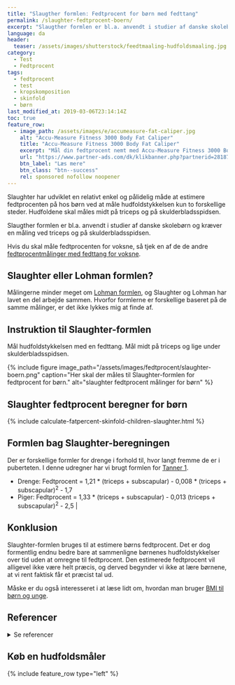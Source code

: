 ```yaml
---
title: "Slaugther formlen: Fedtprocent for børn med fedttang"
permalink: /slaughter-fedtprocent-boern/
excerpt: "Slaugther formlen er bl.a. anvendt i studier af danske skolebørn og kræver en måling ved triceps og på skulderbladsspidsen."
language: da
header:
  teaser: /assets/images/shutterstock/feedtmaaling-hudfoldsmaaling.jpg
category:
  - Test
  - Fedtprocent
tags:
  - fedtprocent
  - test
  - kropskomposition
  - skinfold
  - børn
last_modified_at: 2019-03-06T23:14:14Z
toc: true
feature_row:
  - image_path: /assets/images/e/accumeasure-fat-caliper.jpg
    alt: "Accu-Measure Fitness 3000 Body Fat Caliper"
    title: "Accu-Measure Fitness 3000 Body Fat Caliper"
    excerpt: "Mål din fedtprocent nemt med Accu-Measure Fitness 3000 Body Fat Caliper. Fedttangen bliver brugt af mange amerikanske personlige trænere på grund af dens præcise målinger. Du kan både bruge den hjemme eller have den med på farten."
    url: "https://www.partner-ads.com/dk/klikbanner.php?partnerid=28187&bannerid=21411&htmlurl=https://shop.getbig.dk/fedttang"
    btn_label: "Læs mere"
    btn_class: "btn--success"
    rel: sponsored nofollow noopener
---
```


Slaughter har udviklet en relativt enkel og pålidelig måde at estimere fedtprocenten på hos børn ved at måle hudfoldstykkelsen kun to forskellige steder. Hudfoldene skal måles midt på triceps og på skulderbladsspidsen.

Slaugther formlen er bl.a. anvendt i studier af danske skolebørn og kræver en måling ved triceps og på skulderbladsspidsen.

Hvis du skal måle fedtprocenten for voksne, så tjek en af de de andre [fedtprocentmålinger med fedttang for voksne](/skinfold/).

## Slaughter eller Lohman formlen?

Målingerne minder meget om [Lohman formlen](/lohman-fedtprocent-boern/), og Slaughter og Lohman har lavet en del arbejde sammen. Hvorfor formlerne er forskellige baseret på de samme målinger, er det ikke lykkes mig at finde af.

## Instruktion til Slaughter-formlen

Mål hudfoldstykkelsen med en fedttang. Mål midt på triceps og lige under skulderbladsspidsen.

{% include figure image_path="/assets/images/fedtprocent/slaughter-boern.png" caption="Her skal der måles til Slaughter-formlen for fedtprocent for børn." alt="slaughter fedtprocent målinger for børn" %}

## Slaughter fedtprocent beregner for børn

{% include calculate-fatpercent-skinfold-children-slaughter.html %}

## Formlen bag Slaughter-beregningen

Der er forskellige formler for drenge i forhold til, hvor langt fremme de er i puberteten. I denne udregner har vi brugt formlen for [Tanner 1](http://www.scientificspine.com/spine-scores/tanner-scale.html).

- Drenge: Fedtprocent = 1,21 * (triceps + subscapular) - 0,008 * (triceps + subscapular)<sup>2</sup> - 1,7
- Piger: Fedtprocent = 1,33 * (triceps + subscapular) - 0,013 (triceps + subscapular)<sup>2</sup> - 2,5 |

## Konklusion

Slaughter-formlen bruges til at estimere børns fedtprocent. Det er dog formentlig endnu bedre bare at sammenligne børnenes hudfoldstykkelser over tid uden at omregne til fedtprocent. Den estimerede fedtprocent vil alligevel ikke være helt præcis, og derved begynder vi ikke at lære børnene, at vi rent faktisk får et præcist tal ud.

Måske er du også interesseret i at læse lidt om, hvordan man bruger [BMI til børn og unge](/bmi-beregner-boern-unge-teenagere/).

## Referencer

<details markdown="1">
  <summary>Se referencer</summary>

- Slaughter, M. H., T. G. Lohman, R. A. Boileau, C. A. Horswill, R. J. Stillman, M. D. Van Loan, og D. A. Bemben. 1988. “Skinfold Equations for Estimation of Body Fatness in Children and Youth”. Human Biology 60 (5): 709–23.
- Boye, Kai R., Triantafillia Dimitriou, Friedrich Manz, Eckhard Schoenau, Christina Neu, Stefan Wudy, og Thomas Remer. 2002. “Anthropometric Assessment of Muscularity during Growth: Estimating Fat-Free Mass with 2 Skinfold-Thickness Measurements Is Superior to Measuring Midupper Arm Muscle Area in Healthy Prepubertal Children”. The American Journal of Clinical Nutrition 76 (3): 628–32. <https://doi.org/10.1093/ajcn/76.3.628>.
- Wedderkopp, N., K. Froberg, H. S. Hansen, og L. B. Andersen. 2004. “Secular Trends in Physical Fitness and Obesity in Danish 9-Year-Old Girls and Boys: Odense School Child Study and Danish Substudy of the European Youth Heart Study”. Scandinavian Journal of Medicine & Science in Sports 14 (3): 150–55. <https://doi.org/10.1111/j.1600-0838.2004.00365.x>.
</details>

## Køb en hudfoldsmåler

{% include feature_row type="left" %}
